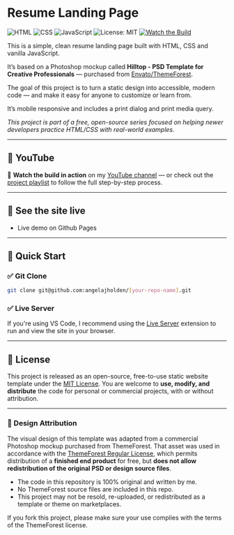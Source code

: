 # Resume Landing Page

![HTML](https://img.shields.io/badge/HTML5-%23E34F26.svg?style=flat&logo=html5&logoColor=white)
![CSS](https://img.shields.io/badge/CSS3-%231572B6.svg?style=flat&logo=css3&logoColor=white)
![JavaScript](https://img.shields.io/badge/JavaScript-%23F7DF1E.svg?style=flat&logo=javascript&logoColor=black)
![License: MIT](https://img.shields.io/badge/License-MIT-yellow.svg)
[![Watch the Build](https://img.shields.io/badge/YouTube-Watch-blue?logo=youtube)](https://www.youtube.com/playlist?list=[playlist_goes_here])

This is a simple, clean resume landing page built with HTML, CSS and vanilla JavaScript.

It’s based on a Photoshop mockup called **Hilltop - PSD Template for Creative Professionals** — purchased from [Envato/ThemeForest](https://themeforest.net/).

The goal of this project is to turn a static design into accessible, modern code — and make it easy for anyone to customize or learn from.

It’s mobile responsive and includes a print dialog and print media query.

_This project is part of a free, open-source series focused on helping newer developers practice HTML/CSS with real-world examples._

---

## 🔴 YouTube

🎥 **Watch the build in action** on my [YouTube channel](https://www.youtube.com/@angelajholden) — or check out the
[project playlist](https://www.youtube.com/playlist?list=[YOUR-PLAYLIST-ID]) to follow the full step-by-step process.

---

## 🔗 See the site live

-   Live demo on Github Pages

---

## 🚀 Quick Start

### ✅ Git Clone

```bash
git clone git@github.com:angelajholden/[your-repo-name].git
```

### ✅ Live Server

If you're using VS Code, I recommend using the [Live Server](https://marketplace.visualstudio.com/items?itemName=ritwickdey.LiveServer) extension to run and view the site in your browser.

---

## 📜 License

This project is released as an open-source, free-to-use static website template under the [MIT License](LICENSE.md). You are welcome to **use, modify, and distribute** the code for personal or commercial projects, with or without attribution.

---

### 🎨 Design Attribution

The visual design of this template was adapted from a commercial Photoshop mockup purchased from ThemeForest.
That asset was used in accordance with the [ThemeForest Regular License](https://themeforest.net/licenses/standard), which permits distribution of a **finished end product** for free, but **does not allow redistribution of the original PSD or design source files**.

-   The code in this repository is 100% original and written by me.
-   No ThemeForest source files are included in this repo.
-   This project may not be resold, re-uploaded, or redistributed as a template or theme on marketplaces.

If you fork this project, please make sure your use complies with the terms of the ThemeForest license.
